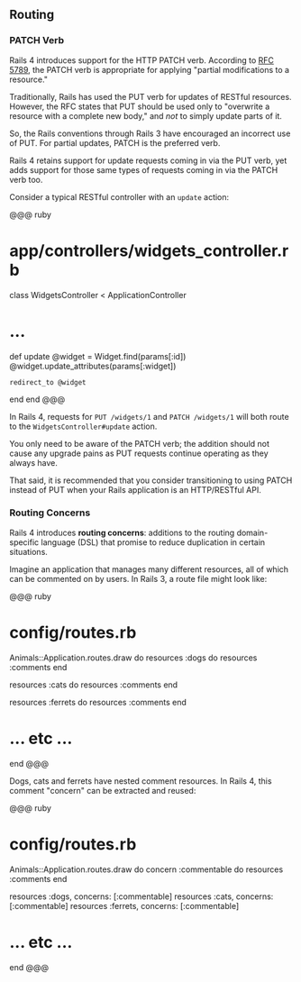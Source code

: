 ## Routing

### <a id="patch-verb"></a>PATCH Verb

Rails 4 introduces support for the HTTP PATCH verb. According to [RFC
5789](http://tools.ietf.org/html/rfc5789), the PATCH verb is appropriate
for applying "partial modifications to a resource."

Traditionally, Rails has used the PUT verb for updates of RESTful resources.
However, the RFC states that PUT should be used only to "overwrite a resource
with a complete new body," and *not* to simply update parts of it.

So, the Rails conventions through Rails 3 have encouraged an incorrect use of
PUT. For partial updates, PATCH is the preferred verb.

Rails 4 retains support for update requests coming in via the PUT verb, yet
adds support for those same types of requests coming in via the PATCH verb too.

Consider a typical RESTful controller with an `update` action:

@@@ ruby
# app/controllers/widgets_controller.rb
class WidgetsController < ApplicationController
  # ...

  def update
    @widget = Widget.find(params[:id])
    @widget.update_attributes(params[:widget])

    redirect_to @widget
  end
end
@@@

In Rails 4, requests for `PUT /widgets/1` and `PATCH /widgets/1` will both
route to the `WidgetsController#update` action.

You only need to be aware of the PATCH verb; the addition should not cause any
upgrade pains as PUT requests continue operating as they always have.

That said, it is recommended that you consider transitioning to using PATCH
instead of PUT when your Rails application is an HTTP/RESTful API.

### <a id="routing-concerns"></a>Routing Concerns

Rails 4 introduces **routing concerns**: additions to the routing
domain-specific language (DSL) that promise to reduce duplication in certain
situations.

Imagine an application that manages many different resources, all of which
can be commented on by users. In Rails 3, a route file might look like:

@@@ ruby
# config/routes.rb
Animals::Application.routes.draw do
  resources :dogs do
    resources :comments
  end

  resources :cats do
    resources :comments
  end

  resources :ferrets do
    resources :comments
  end

  # ... etc ...
end
@@@

Dogs, cats and ferrets have nested comment resources. In Rails 4, this comment
"concern" can be extracted and reused:

@@@ ruby
# config/routes.rb
Animals::Application.routes.draw do
  concern :commentable do
    resources :comments
  end

  resources :dogs,    concerns: [:commentable]
  resources :cats,    concerns: [:commentable]
  resources :ferrets, concerns: [:commentable]
  # ... etc ...
end
@@@

<!-- TODO: Talk about #call-able concerns -->
